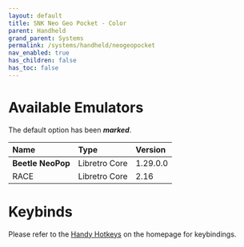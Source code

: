 ```yaml
---
layout: default
title: SNK Neo Geo Pocket - Color
parent: Handheld
grand_parent: Systems
permalink: /systems/handheld/neogeopocket
nav_enabled: true
has_children: false
has_toc: false
---
```


# Available Emulators

The default option has been ***marked***.

| Name               | Type             | Version           |
|:-------------------|:-----------------|:------------------|
| **Beetle NeoPop**  | Libretro Core    | 1.29.0.0          |
| RACE               | Libretro Core    | 2.16              |


# Keybinds 

Please refer to the [Handy Hotkeys](/#handyhotkeys) on the homepage for keybindings.
